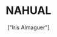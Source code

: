 ---
title: 'NAHUAL'
description: 'un nahual ​ es una especie de brujo o ser sobrenatural que tiene la capacidad de tomar forma animal. El término refiere tanto a la persona que tiene esa capacidad como al animal mismo que hace las veces de su alter ego o animal tutelar'
pubDate: '2024-04-04T09:21:49.613Z'
heroImage: '/nahual.jpg'
categories: ['leyendas', 'terror', 'mitologia']
tags: ['monstruos', 'rasguños', 'transformaciones', 'Peliculas', 'animal']
author: '["Iris Almaguer"]'
---